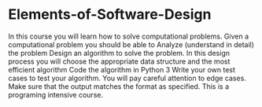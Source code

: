 # Elements-of-Software-Design
In this course you will learn how to solve computational problems. Given a computational problem you should be able to Analyze (understand in detail) the problem Design an algorithm to solve the problem. In this design process you will choose the appropriate data structure and the most efficient algorithm Code the algorithm in Python 3 Write your own test cases to test your algorithm. You will pay careful attention to edge cases. Make sure that the output matches the format as specified. This is a programing intensive course.
